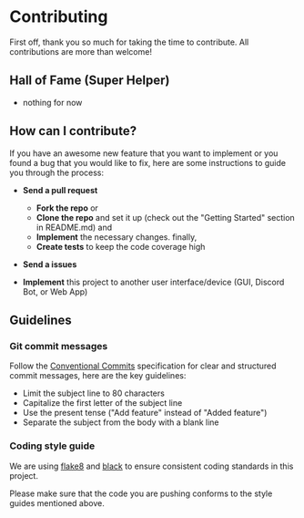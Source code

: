 # Contributing

First off, thank you so much for taking the time to contribute. All contributions are more than welcome!

## Hall of Fame (Super Helper)
- nothing for now

## How can I contribute?

If you have an awesome new feature that you want to implement or you found a bug that you would like to fix, here are some instructions to guide you through the process:
- **Send a pull request**
  - **Fork the repo** or
  - **Clone the repo** and set it up (check out the "Getting Started" section in README.md) and
  - **Implement** the necessary changes. finally,
  - **Create tests** to keep the code coverage high

- **Send a issues**
- **Implement** this project to another user interface/device (GUI, Discord Bot, or Web App)


## Guidelines

### Git commit messages

Follow the [Conventional Commits](https://www.conventionalcommits.org/en/v1.0.0/) specification for clear and structured commit messages, here are the key guidelines:

- Limit the subject line to 80 characters
- Capitalize the first letter of the subject line
- Use the present tense ("Add feature" instead of "Added feature")
- Separate the subject from the body with a blank line

### Coding style guide

We are using [flake8](https://github.com/pycqa/flake8) and [black](https://github.com/psf/black) to ensure consistent coding standards in this project.

Please make sure that the code you are pushing conforms to the style guides mentioned above.
